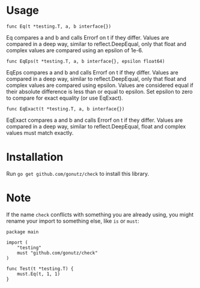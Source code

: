 # Usage

`func Eq(t *testing.T, a, b interface{})`

Eq compares a and b and calls Errorf on t if they differ. Values are compared in a deep way, similar to reflect.DeepEqual, only that float and complex values are compared using an epsilon of 1e-6. 


`func EqEps(t *testing.T, a, b interface{}, epsilon float64)`

EqEps compares a and b and calls Errorf on t if they differ. Values are compared in a deep way, similar to reflect.DeepEqual, only that float and complex values are compared using epsilon. Values are considered equal if their absolute difference is less than or equal to epsilon. Set epsilon to zero to compare for exact equality (or use EqExact).


`func EqExact(t *testing.T, a, b interface{})`

EqExact compares a and b and calls Errorf on t if they differ. Values are compared in a deep way, similar to reflect.DeepEqual, float and complex values must match exactly.


# Installation

Run `go get github.com/gonutz/check` to install this library.


# Note

If the name `check` conflicts with something you are already using, you might rename your import to something else, like `is` or `must`:

```
package main

import (
	"testing"
	must "github.com/gonutz/check"
)

func Test(t *testing.T) {
	must.Eq(t, 1, 1)
}
```